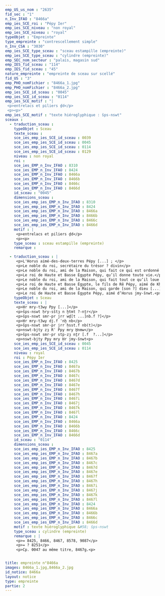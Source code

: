 ```yaml
---
emp_US_us_nom : "2635"
fid_sec : "1"
n_Inv_IFAO : "8466a"
emp_ies_SCE_roi : "Pépy Ier"
emp_ies_SCE_niveau : "non royal"
emp_ies_SCE_niveau : "royal"
typeObjet : "Empreinte"
type_empreinte : "contrescellement simple"
n_Inv_CSA : "3030"
emp_ies_SCE_type_sceau : "sceau estampille (empreinte)"
emp_ies_SCE_type_sceau : "cylindre (empreinte)"
emp_SEC_nom_secteur : "palais, magasin sud"
emp_IES_fid_sceau : "114"
emp_IES_fid_sceau : "45"
nature_empreinte : "empreinte de sceau sur scellé"
fid_US : "3"
emp_PHO_nomFichier : "8466a_1.jpg"
emp_PHO_nomFichier : "8466a_2.jpg"
emp_ies_SCE_id_sceau : "0045"
emp_ies_SCE_id_sceau : "0114"
emp_ies_SCE_motif : "|
 <p>entrelacs et piliers ḏd</p>
 <p><p>"
emp_ies_SCE_motif : "texte hiéroglyphique : šps-nswt"
sceaux :
  - traduction_sceau : 
    typeObjet : Sceau
    texte_sceau : 
    sce_ies_emp_ies_SCE_id_sceau : 0039
    sce_ies_emp_ies_SCE_id_sceau : 0045
    sce_ies_emp_ies_SCE_id_sceau : 0114
    sce_ies_emp_ies_SCE_id_sceau : 0129
    niveau : non royal
    roi : 
    sce_ies_EMP_n_Inv_IFAO : 8310
    sce_ies_EMP_n_Inv_IFAO : 8424
    sce_ies_EMP_n_Inv_IFAO : 8466a
    sce_ies_EMP_n_Inv_IFAO : 8466b
    sce_ies_EMP_n_Inv_IFAO : 8466c
    sce_ies_EMP_n_Inv_IFAO : 8466d
    id_sceau : "0045"
    dimensions_sceau : 
    sce_ies_emp_ies_EMP_n_Inv_IFAO : 8310
    sce_ies_emp_ies_EMP_n_Inv_IFAO : 8424
    sce_ies_emp_ies_EMP_n_Inv_IFAO : 8466a
    sce_ies_emp_ies_EMP_n_Inv_IFAO : 8466b
    sce_ies_emp_ies_EMP_n_Inv_IFAO : 8466c
    sce_ies_emp_ies_EMP_n_Inv_IFAO : 8466d
    motif : |
     <p>entrelacs et piliers ḏd</p>
     <p><p>
    type_sceau : sceau estampille (empreinte)
    remarque : 

  - traduction_sceau : |
     <p>L'Horus aimé-des-deux-terres Pépy [...] ; </p>
     <p>Le noble du roi, secrétaire du trésor ? divin</p>
     <p>Le noble du roi, ami de la Maison, qui fait ce qui est ordonné [par son maître ?...]</p>
     <p>Le roi de Haute et Basse Égypte Pépy, qu’il donne toute vie.</p>
     <p>Le noble du roi, ami de la Maison, qui fait tout ce qu’il loue.</p>
     <p>Le roi de Haute et Basse Égypte, le fils de Rê Pépy, aimé de Khnoum.</p>
     <p>Le noble du roi, ami de la Maison, qui garde [son ?] dieu [...].</p>
     <p>Le roi de Haute et Basse Égypte Pépy, aimé d’Horus jmy-šnwt.<p>
    typeObjet : Sceau
    texte_sceau : |
     <p>Ḥr mry-t3wy Ppy [...]</p>
     <p>šps-nswt ḥry-sštȝ n ḫtmt ?-nṯr</p>
     <p>šps-nswt smr-pr jrr wḏ[t ...]nb.f ?]</p>
     <p>Ḥr mry-t3wy dj.f ʿnḫ nb</p>
     <p>šps-nswt smr-pr jrr ḥsst.f nb(t)</p>
     <p>nswt-bjty zȝ Rʿ Ppy mry H̱nmw</p>
     <p>šps-nswt smr-pr stp-zȝ nṯr [.f  ?...]</p>
     <p>nswt-bjty Ppy mry Ḥr jmy-šnwt<p>
    sce_ies_emp_ies_SCE_id_sceau : 0045
    sce_ies_emp_ies_SCE_id_sceau : 0114
    niveau : royal
    roi : Pépy Ier
    sce_ies_EMP_n_Inv_IFAO : 8425
    sce_ies_EMP_n_Inv_IFAO : 8467a
    sce_ies_EMP_n_Inv_IFAO : 8467b
    sce_ies_EMP_n_Inv_IFAO : 8467c
    sce_ies_EMP_n_Inv_IFAO : 8467d
    sce_ies_EMP_n_Inv_IFAO : 8467e
    sce_ies_EMP_n_Inv_IFAO : 8467f
    sce_ies_EMP_n_Inv_IFAO : 8467h
    sce_ies_EMP_n_Inv_IFAO : 8467i
    sce_ies_EMP_n_Inv_IFAO : 8467j
    sce_ies_EMP_n_Inv_IFAO : 8467k
    sce_ies_EMP_n_Inv_IFAO : 8467l
    sce_ies_EMP_n_Inv_IFAO : 8424
    sce_ies_EMP_n_Inv_IFAO : 8466a
    sce_ies_EMP_n_Inv_IFAO : 8466b
    sce_ies_EMP_n_Inv_IFAO : 8466c
    sce_ies_EMP_n_Inv_IFAO : 8466d
    id_sceau : "0114"
    dimensions_sceau : 
    sce_ies_emp_ies_EMP_n_Inv_IFAO : 8425
    sce_ies_emp_ies_EMP_n_Inv_IFAO : 8467a
    sce_ies_emp_ies_EMP_n_Inv_IFAO : 8467b
    sce_ies_emp_ies_EMP_n_Inv_IFAO : 8467c
    sce_ies_emp_ies_EMP_n_Inv_IFAO : 8467d
    sce_ies_emp_ies_EMP_n_Inv_IFAO : 8467e
    sce_ies_emp_ies_EMP_n_Inv_IFAO : 8467f
    sce_ies_emp_ies_EMP_n_Inv_IFAO : 8467h
    sce_ies_emp_ies_EMP_n_Inv_IFAO : 8467i
    sce_ies_emp_ies_EMP_n_Inv_IFAO : 8467j
    sce_ies_emp_ies_EMP_n_Inv_IFAO : 8467k
    sce_ies_emp_ies_EMP_n_Inv_IFAO : 8467l
    sce_ies_emp_ies_EMP_n_Inv_IFAO : 8424
    sce_ies_emp_ies_EMP_n_Inv_IFAO : 8466a
    sce_ies_emp_ies_EMP_n_Inv_IFAO : 8466b
    sce_ies_emp_ies_EMP_n_Inv_IFAO : 8466c
    sce_ies_emp_ies_EMP_n_Inv_IFAO : 8466d
    motif : texte hiéroglyphique &#58; šps-nswt
    type_sceau : cylindre (empreinte)
    remarque : |
     <p>= 8425, 8466, 8467, 8578, 9087</p>
     <p>= ? 8251</p>
     <p>Cp. 0047 au même titre, 8467g.<p>


title: empreinte n°8466a
images: 8466a_1.jpg,8466a_2.jpg
id_notice: 8466a
layout: notice
type: empreinte
partie: 2
---
```


